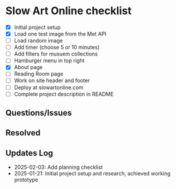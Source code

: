 # Slow Art Online checklist

* [x] Initial project setup
* [x] Load one test image from the Met API
* [ ] Load random image
* [ ] Add timer (choose 5 or 10 minutes) 
* [ ] Add filters for musuem collections
* [ ] Hamburger menu in top right
* [x] About page 
* [ ] Reading Room page
* [ ] Work on site header and footer
* [ ] Deploy at slowartonline.com
* [ ] Complete project description in README

## Questions/Issues

## Resolved

## Updates Log
* 2025-02-03: Add planning checklist
* 2025-01-21: Initial project setup and research, achieved working prototype